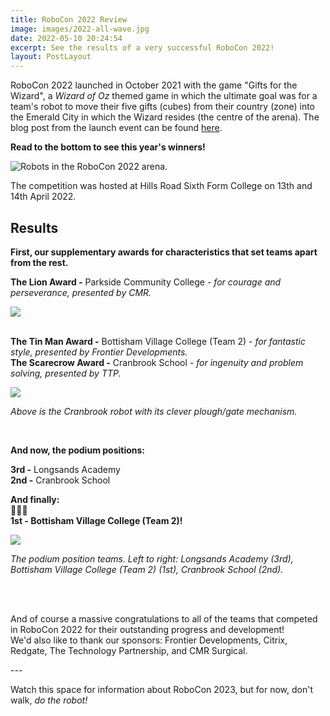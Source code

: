 ```yaml
---
title: RoboCon 2022 Review
image: images/2022-all-wave.jpg
date: 2022-05-10 20:24:54
excerpt: See the results of a very successful RoboCon 2022!
layout: PostLayout
---
```

RoboCon 2022 launched in October 2021 with the game "Gifts for the Wizard", a *Wizard of Oz* themed game in which the ultimate goal was for a team's robot to move their five gifts (cubes) from their country (zone) into the Emerald City in which the Wizard resides (the centre of the arena). The blog post from the launch event can be found [here](robocon-2022-launched.html). 

**Read to the bottom to see this year's winners!**

![Robots in the RoboCon 2022 arena. ](/images/2022-cranbrook-vs-bottisham2-final.JPG)

The competition was hosted at Hills Road Sixth Form College on 13th and 14th April 2022. 

## Results

**First, our supplementary awards for characteristics that set teams apart from the rest.** 

**The Lion Award -** Parkside Community College *\- for courage and perseverance, presented by CMR.* 

![](/images/2022-parkside-cmr-lion-award1.JPG)

\
**The Tin Man Award -** Bottisham Village College (Team 2) *\- for fantastic style, presented by Frontier Developments.* \
**The Scarecrow Award -** Cranbrook School *\- for ingenuity and problem solving, presented by TTP.* 

![](/images/2022-cranbrook-robot.jpg)

*Above is the Cranbrook robot with its clever plough/gate mechanism.* 

<br/>

**And now, the podium positions:**

**3rd -** Longsands Academy\
**2nd -** Cranbrook School

**And finally:**\
🥁🥁🥁\
**1st - Bottisham Village College (Team 2)!**

![](/images/2022-podiums.JPG)

*The podium position teams. Left to right: Longsands Academy (3rd), Bottisham Village College (Team 2) (1st), Cranbrook School (2nd).* 

<br/><br/>

And of course a massive congratulations to all of the teams that competed in RoboCon 2022 for their outstanding progress and development! \
We'd also like to thank our sponsors: Frontier Developments, Citrix, Redgate, The Technology Partnership, and CMR Surgical. 

\---

Watch this space for information about RoboCon 2023, but for now, don't walk, *do the robot!*
